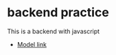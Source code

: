 # backend practice 

This is a backend with javascript
- [Model link](https:/app.eraser.io/workspace/YtPqZ1VogxGy1jzIDkzj?origin=share)